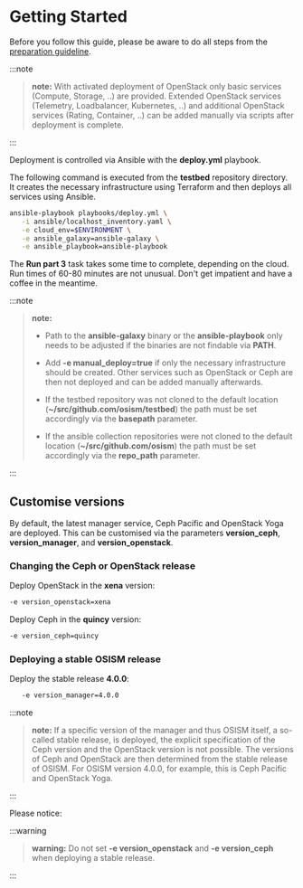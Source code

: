 # Getting Started

Before you follow this guide, please be aware to do all steps from the [preparation guideline](/preparation.md).

:::note

>**note:** With activated deployment of OpenStack only basic services (Compute, Storage, ..) are provided. Extended OpenStack
>services (Telemetry, Loadbalancer, Kubernetes, ..) and additional OpenStack services (Rating, Container, ..) can be added
>manually via scripts after deployment is complete.

:::

Deployment is controlled via Ansible with the **deploy.yml** playbook.

The following command is executed from the **testbed** repository directory. It creates the necessary infrastructure using
Terraform and then deploys all services using Ansible.

```sh
ansible-playbook playbooks/deploy.yml \
   -i ansible/localhost_inventory.yaml \
   -e cloud_env=$ENVIRONMENT \
   -e ansible_galaxy=ansible-galaxy \
   -e ansible_playbook=ansible-playbook
```

The **Run part 3** task takes some time to complete, depending on the cloud. Run times of
60-80 minutes are not unusual. Don't get impatient and have a coffee in the meantime.

:::note

>**note:**
>
> * Path to the **ansible-galaxy** binary or the **ansible-playbook** only needs to be adjusted if the binaries are not
>findable via **PATH**.
>
>* Add **-e manual_deploy=true** if only the necessary infrastructure should be created. Other services such as OpenStack
>or Ceph are then not deployed and can be added manually afterwards.
>
>* If the testbed repository was not cloned to the default location (**~/src/github.com/osism/testbed**) the path must be set
>accordingly via the **basepath** parameter.
>
>* If the ansible collection repositories were not cloned to the default location (**~/src/github.com/osism**) the path must
>be set accordingly via the **repo_path** parameter.

:::

## Customise versions

By default, the latest manager service, Ceph Pacific and OpenStack Yoga are deployed. This can be customised via the parameters
**version_ceph**, **version_manager**, and **version_openstack**.

### Changing the Ceph or OpenStack release

Deploy OpenStack in the **xena** version:

```sh
-e version_openstack=xena
```

Deploy Ceph in the **quincy** version:

```sh
-e version_ceph=quincy
```

### Deploying a stable OSISM release

Deploy the stable release **4.0.0**:

```sh
   -e version_manager=4.0.0
```

:::note

>**note:** If a specific version of the manager and thus OSISM itself, a so-called stable release, is deployed, the explicit
>specification of the Ceph version and the OpenStack version is not possible. The versions of Ceph and OpenStack are then
>determined from the stable release of OSISM. For OSISM version 4.0.0, for example, this is Ceph Pacific and OpenStack Yoga.

:::

Please notice:

:::warning

>**warning:**
>Do not set **-e version_openstack** and **-e version_ceph** when deploying a stable release.

:::
